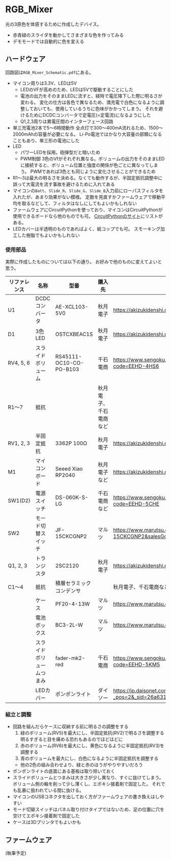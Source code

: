 # RGB_Mixer

光の3原色を体感するために作成したデバイス。

* 赤青緑のスライダを動かしてさまざまな色を作ってみる
* デモモードでは自動的に色を変える

## ハードウェア

回路図は`RGB_Mixer_Schematic.pdf`にある。

* マイコン周りは3.3V、LEDは5V
    * LEDのVFが高めのため、LEDは5Vで駆動することにした
    * 電池の出力をそのままLEDに流すと、経時で電圧降下した際に明るさが変わる。
    変化の仕方は各色で異なるため、満充電で白色になるように調整しておいても、使用しているうちに色味がかかってしまう。
    それを避けるためにDCDCコンバータで定電圧(=定電流)になるようにした
    * Q1,2,3周りは異電圧間のインターフェース回路
* 単三充電池2本で5〜6時間動作
    全点灯で300〜400mA流れるため、1500〜2000mAhの容量が必要になる。
    Li-Po電池ではかなり大容量の部類になることもあり、単三形の電池にした
* LED
    * パワーLEDを採用。砲弾型だと暗いため
    * PWM制御
    3色のVfがそれぞれ異なる。ボリュームの出力をそのままLEDに接続すると、ボリューム位置と強度の関係が色ごとに異なってしまう。
    PWMであれば3色とも同じように変化させることができるため
* R1〜3は最大の明るさを決める。なくても動作するが、半固定抵抗調整中に誤って大電流を流す事故を避けるために入れてある
* マイコンの`Batt`、`Slide_R`、`Slide_G`、`Slide_B`入力前にローパスフィルタを入れたが、あまり効果がない模様。
定数を見直すかファームウェアで移動平均を取るなどして、フィルタはなしにしてもよいかもしれない
* ファームウェアにCircuitPythonを使っており、マイコンはCircuitPythonが使用できるボードなら他のものでも可。
[CircuitPythonのサイト](https://circuitpython.org/downloads)にリストがある。
* LEDカバーは半透明のものであればよく、紙コップでも可。
スモーキング加工した樹脂でもよいかもしれない

### 使用部品

実際に作成したものについては以下の通り。
お好みで他のものに変えてよいと思う。

| リファレンス | 名称 | 型番 | 購入先 | URL | 備考 |
|---|---|---|---|---|---|
| U1 | DCDCコンバータ | AE-XCL103-5V0 | 秋月電子 | https://akizukidenshi.com/catalog/g/gK-15097/ | |
| D1 | 3色LED | OSTCXBEAC1S | 秋月電子 | https://akizukidenshi.com/catalog/g/gI-13755/ | |
| RV4, 5, 6 | スライドボリューム | RS45111-OC10-CO-PO-B103 | 千石電商 | https://www.sengoku.co.jp/mod/sgk_cart/detail.php?code=EEHD-4HS6 | Bカーブを使ったが、Aカーブのほうがよいかも |
| R1〜7 | 抵抗 | | 秋月電子、千石電商など | | 1/4W品 |
| RV1, 2, 3 | 半固定抵抗 | 3362P 100Ω | 秋月電子 | https://akizukidenshi.com/catalog/g/gP-03267/ | 他のものでもよい |
| M1 | マイコンボード | Seeed Xiao RP2040 | 秋月電子など | https://akizukidenshi.com/catalog/g/gM-17044/ | CircuitPythonが使えれば可 |
| SW1(D2) | 電源スイッチ | DS-060K-S-LG | 千石電商など | https://www.sengoku.co.jp/mod/sgk_cart/detail.php?code=EEHD-5CHE | D2はスイッチ内蔵のLED |
| SW2 | モード切替スイッチ | JF-15CKCGNP2 | マルツ | https://www.marutsu.co.jp/GoodsDetail.jsp?q=JF-15CKCGNP2&salesGoodsCode=15724&shopNo=3 | モーメンタリなら可 |
| Q1, 2, 3 | トランジスタ | 2SC2120 | 秋月電子 | https://akizukidenshi.com/catalog/g/gI-13829/ | |
| C1〜4 | 抵抗 | 積層セラミックコンデンサ | | 秋月電子、千石電商など | |
| | ケース | PF20-4-13W | マルツ | https://www.marutsu.co.jp/pc/i/515753/ | |
| | 電池ボックス | BC3-2L-W | マルツ | https://www.marutsu.co.jp/pc/i/2236794/ | |
| | スライドボリュームつまみ | fader-mk2-red | 千石電商 | https://www.sengoku.co.jp/mod/sgk_cart/detail.php?code=EEHD-5KM5 | blueとgreenも |
| | LEDカバー | ポンポンライト | ダイソー | https://jp.daisonet.com/products/4549131971408?_pos=2&_sid=26a631bf3&_ss=r | その他の形状もあり |

### 組立と調整

* 回路を組んだらケースに収納する前に明るさの調整をする
    1. 緑のボリューム(RV5)を最大にし、半固定抵抗(RV2)で明るさを調整する
    明るすぎると目を痛める恐れもあるのでほどほどに
    1. 赤のボリューム(RV6)を最大にし、黄色になるように半固定抵抗(RV3)を調整する
    1. 青のボリュームを最大にし、白色になるように半固定抵抗を調整する
    * 他の2色の組み合わせより、緑と赤のほうがやりやすいだろう
* ポンポンライトの底面にある基板は取り除いておく
* スライドボリュームとつまみは大きさが少し異なり、すぐに抜けてしまう。
ボリューム側の軸を削って少し薄くし、エポキシ接着剤で固定した。
それでも乱暴に扱われている間に抜ける。
* マイコンのUSBコネクタを出しておく方がファームウェアの書き換えはしやすい
* モード切替スイッチはパネル取り付けタイプではないため、足の位置に穴を空けてエポキシ接着剤で固定した
* ケースは3Dプリンタでもよいかも

## ファームウェア

(執筆予定)